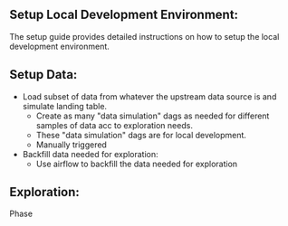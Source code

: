 ## Setup Local Development Environment:
The setup guide provides detailed instructions on how to setup the local development environment.


## Setup Data:
* Load subset of data from whatever the upstream data source is and simulate landing table.
    * Create as many "data simulation" dags as needed for different samples of data acc to exploration needs.
    * These "data simulation" dags are for local development. 
    * Manually triggered
* Backfill data needed for exploration:
    * Use airflow to backfill the data needed for exploration


## Exploration:
Phase   

